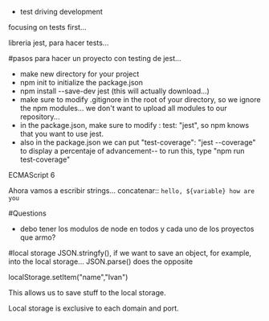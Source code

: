* test driving development

focusing on tests first...

libreria jest, para hacer tests... 

#pasos para hacer un proyecto con testing de jest...

* make new directory for your project
* npm init to initialize the package.json
* npm install --save-dev jest (this will actually download...)
* make sure to modify .gitignore in the root of your directory, so we ignore the npm modules... we don't want to upload all modules to our repository...
* in the package.json, make sure to modify : test: "jest", so npm knows that you want to use jest.
* also in the package.json we can put "test-coverage": "jest --coverage" to display a percentaje of advancement-- to run this, type "npm run test-coverage"


ECMAScript 6

Ahora vamos a escribir strings... concatenar:: `hello, ${variable} how are you`


#Questions
* debo tener los modulos de node en todos y cada uno de los proyectos que armo?

#local storage
JSON.stringfy(), if we want to save an object, for example, into the local storage...
JSON.parse() does the opposite

localStorage.setItem("name","Ivan")

This allows us to save stuff to the local storage. 

Local storage is exclusive to each domain and port.









